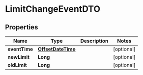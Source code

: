 # LimitChangeEventDTO

## Properties
| Name          | Type                                    | Description | Notes      |
| ------------- | --------------------------------------- | ----------- | ---------- |
| **eventTime** | [**OffsetDateTime**](OffsetDateTime.md) |             | [optional] |
| **newLimit**  | **Long**                                |             | [optional] |
| **oldLimit**  | **Long**                                |             | [optional] |

